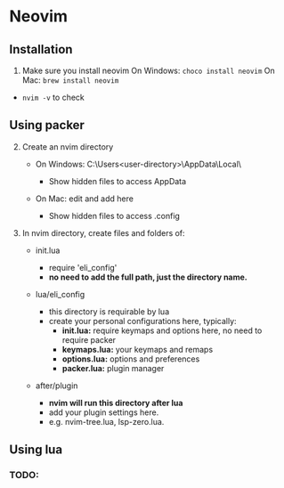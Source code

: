 # Neovim

## Installation

1. Make sure you install neovim
   On Windows: `choco install neovim`
   On Mac: `brew install neovim`

- `nvim -v` to check

## Using packer

2. Create an nvim directory

   - On Windows: C:\Users\<user-directory>\AppData\Local\

     - Show hidden files to access AppData

   - On Mac: edit and add here
     - Show hidden files to access .config

3. In nvim directory, create files and folders of:

   - init.lua

     - require 'eli_config'
     - **no need to add the full path, just the directory name.**

   - lua/eli_config

     - this directory is requirable by lua
     - create your personal configurations here, typically:
       - **init.lua:** require keymaps and options here, no need to require packer
       - **keymaps.lua:** your keymaps and remaps
       - **options.lua:** options and preferences
       - **packer.lua:** plugin manager

   - after/plugin
     - **nvim will run this directory after lua**
     - add your plugin settings here.
     - e.g. nvim-tree.lua, lsp-zero.lua.

## Using lua

### TODO:
